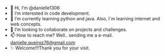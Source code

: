 - 👋 Hi, I’m @danielle1306
- 👀 I’m interested in code development.
- 🌱 I’m currently learning python and java. Also, I´m learning internet and web concepts.
- 💞️ I’m looking to collaborate on projects and challenges.
- 📫 How to reach me? Well.. sending me a e-mail. danielle.queiroz76@gmail.com
- ✨ Welcome!!!Thank you for your visit.

<!---
danielle1306/danielle1306 is a ✨ special ✨ repository because its `README.md` (this file) appears on your GitHub profile.
You can click the Preview link to take a look at your changes.
--->
